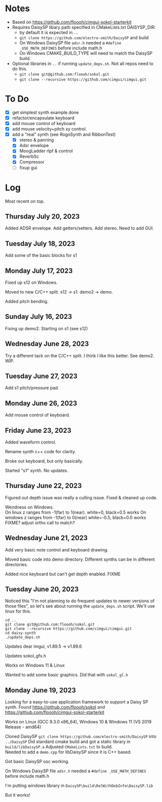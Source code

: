 # Notes
* Based on https://github.com/floooh/cimgui-sokol-starterkit 
* Requires DaisySP libary path specified in CMakeLists.txt DAISYSP_DIR:
  * by default it is expected in `..`
  * `git clone https://github.com/electro-smith/DaisySP` and build 
  * On Windows DaisySP file `adsr.h` needed a `#define _USE_MATH_DEFINES` before include math.h
  * On Windows CMAKE_BUILD_TYPE will need to match the DaisySP build.
* Optional libraries in `..` if running `update_deps.sh`.  Not all repos need to do this.
  * `git clone git@github.com:floooh/sokol.git`
  * `git clone --recursive https://github.com/cimgui/cimgui.git`

# To Do
* [x] get simplest synth example done
* [x] refactor/encapsulate keyboard
* [x] add mouse control of keyboard
* [x] add mouse velocity+pitch xy control.
* [x] add a "real" synth (see RogoSynth and RibbonTest)
  * [x] stereo & panning
  * [x] Adsr envelope
  * [x] MoogLadder rlpf & control 
  * [x] ReverbSc
  * [x] Compressor
  * [ ] fixup gui

# Log

Most recent on top.

## Thursday July 20, 2023

Added ADSR envelope.  Add getters/setters.  Add stereo.
Need to add GUI.

## Tuesday July 18, 2023

Add some of the basic blocks for s1

## Monday July 17, 2023

Fixed up s12 on Windows.

Moved to new C/C++ split.  s12 -> s1.  demo2 -> demo.

Added pitch bending.

## Sunday July 16, 2023

Fixing up demo2.  Starting on s1 (see s12)

## Wednesday June 28, 2023

Try a different tack on the C/C++ split.  I think I like this better.  See demo2.  WIP.

## Tuesday June 27, 2023

Add s1 pitch/pressure pad.

## Monday June 26, 2023

Add mouse control of keyboard.

## Friday June 23, 2023

Added waveform control.

Rename synth c++ code for clarity.

Broke out keyboard, but only basically. 

Started "s1" synth.  No updates.

## Thursday June 22, 2023

Figured out depth issue was really a culling issue.  Fixed & cleaned up code.

Weirdness on Windows.  
On linux z ranges from -1(far) to 1(near).   white=0, black=0.5 works
On windows z ranges from -1(far) to 0(near)  white=-0.5, black=0.0 works
FIXME? adjust ortho call to match?

## Wednesday June 21, 2023

Add very basic note control and keyboard drawing.

Moved basic code into demo directory.  Different synths can be in different directories.

Added nice keyboard but can't get depth enabled.  FIXME

## Tuesday June 20, 2023

Noticed this "I'm not planning to do frequent updates to newer versions of those 
files", so let's see about running the `update_deps.sh` script.  We'll use linux for this.
```
cd ..
git clone git@github.com:floooh/sokol.git
git clone --recursive https://github.com/cimgui/cimgui.git
cd daisy-synth
./update_deps.sh
```

Updates dear imgui, v1.89.5 -> v1.89.6

Updates sokol_gfx.h

Works on Windows 11 & Linux

Wanted to add some basic graphics.  Did that with `sokol_gl.h`

## Monday June 19, 2023

Looking for a easy-to-use application framework to support a Daisy SP synth.  Found https://github.com/floooh/sokol and https://github.com/floooh/cimgui-sokol-starterkit

Works on Linux (GCC 9.3.0 x86_64), Windows 10 & Windows 11 (VS 2019 Release - amd64)

Cloned DaisySP  `git clone https://github.com/electro-smith/DaisySP` into `../DaisySP`
Did standard cmake build and got a static library in `build/libDaisySP.a`
Adjusted `CMakeLists.txt` to build.  
Needed to add a `demo.cpp` for libDaisySP since it is C++ based.

Got basic DaisySP osc working.

On Windows DaisySP file `adsr.h` needed a `#define _USE_MATH_DEFINES` before include math.h

I'm putting windows library in `DaisySP\build\RelWithDebInfo\DaisySP.lib`

But it works!